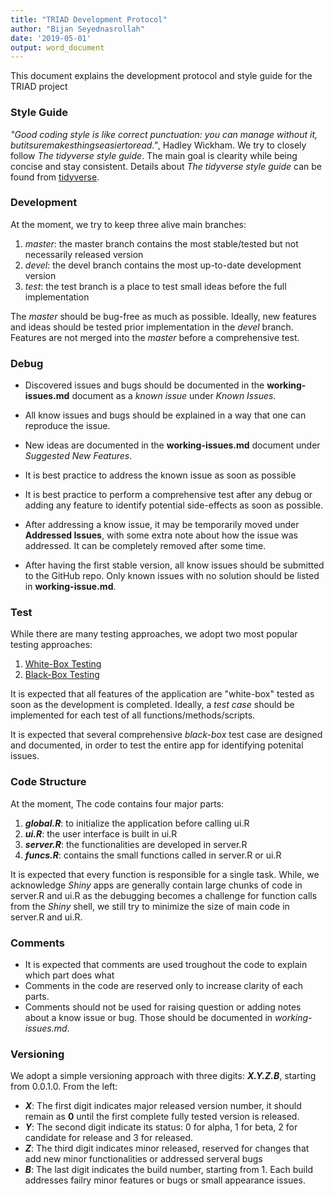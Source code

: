 ```yaml
---
title: "TRIAD Development Protocol"
author: "Bijan Seyednasrollah"
date: '2019-05-01'
output: word_document
---
```



This document explains the development protocol and style guide for the TRIAD project

### Style Guide
*"Good coding style is like correct punctuation: you can manage without it, butitsuremakesthingseasiertoread."*, Hadley Wickham.  We try to closely follow *The tidyverse style guide*. The main goal is clearity while being concise and stay consistent.
Details about  *The tidyverse style guide* can be found from [tidyverse](https://style.tidyverse.org/).


### Development
At the moment, we try to keep three alive main branches:

1. *master*: the master branch contains the most stable/tested but not necessarily released version
2. *devel*: the devel branch contains the most up-to-date development version
3. *test*: the test branch is a place to test small ideas before the full implementation

The *master* should be bug-free as much as possible. Ideally, new features and ideas should be tested prior implementation in the *devel* branch. Features are not merged into the *master* before a comprehensive test.


### Debug
- Discovered issues and bugs should be documented in the **working-issues.md** document as a *known issue* under *Known Issues*. 

- All know issues and bugs should be explained in a way that one can reproduce the issue.
- New ideas are documented in the **working-issues.md** document under *Suggested New Features*. 
- It is best practice to address the known issue as soon as possible
- It is best practice to perform a comprehensive test after any debug or adding any feature to identify potential side-effects as soon as possible.
- After addressing a know issue, it may be temporarily moved under **Addressed Issues**, with some extra note about how the issue was addressed. It can be completely removed after some time.
- After having the first stable version, all know issues should be submitted to the GitHub repo. Only known issues with no solution should be listed in **working-issue.md**.

### Test
While there are many testing approaches, we adopt two most popular testing approaches:

1. [White-Box Testing](https://en.wikipedia.org/wiki/White-box_testing)
2. [Black-Box Testing](https://en.wikipedia.org/wiki/Black-box_testing)

It is expected that all features of the application are "white-box" tested as soon as the development is completed. Ideally, a *test case* should be implemented for each test of all functions/methods/scripts.

It is expected that several comprehensive *black-box* test case are designed and documented, in order to test the entire app for identifying potenital issues.


### Code Structure
At the moment, The code contains four major parts:

1. **_global.R_**: to initialize the application before calling ui.R
2. **_ui.R_**: the user interface is built in ui.R
3. **_server.R_**: the functionalities are developed in server.R
4. **_funcs.R_**: contains the small functions called in server.R or ui.R

It is expected that every function is responsible for a single task. While, we acknowledge *Shiny* apps are generally contain large chunks of code in server.R and ui.R as the debugging becomes a challenge for function calls from the *Shiny* shell, we still try to minimize the size of main code in server.R and ui.R.


### Comments
- It is expected that comments are used troughout the code to explain which part does what
- Comments in the code are reserved only to increase clarity of each parts.   
- Comments should not be used for raising question or adding notes about a know issue or bug. Those should be documented in *working-issues.md*.

### Versioning
We adopt a simple versioning approach with three digits: **_X.Y.Z.B_**, starting from 0.0.1.0. From the left:

- **_X_**: The first digit indicates major released version number, it should remain as **0** until the first complete fully tested version is released.
- **_Y_**: The second digit indicate its status: 0 for alpha, 1 for beta, 2 for candidate for release and 3 for released. 
- **_Z_**: The third digit indicates minor released, reserved for changes that add new minor functionalities or addressed serveral bugs
- **_B_**: The last digit indicates the build number, starting from 1. Each build addresses failry minor features or bugs or small appearance issues. 



